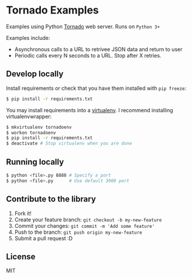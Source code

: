 # Tornado Examples

Examples using Python [Tornado](http://tornado.readthedocs.org/en/latest/index.html) web server.
Runs on `Python 3+`

Examples include:
 * Asynchronous calls to a URL to retrivee JSON data and return to user
 * Periodic calls every N seconds to a URL. Stop after X retries.

## Develop locally
Install requirements or check that you have them installed with `pip freeze`:
```sh
$ pip install -r requirements.txt
```

You may install requirements into a [virtualenv](http://docs.python-guide.org/en/latest/dev/virtualenvs/).
I recommend installing virtualenvwrapper:
```sh
$ mkvirtualenv tornadoenv
$ workon tornadoenv
$ pip install -r requirements.txt
$ deactivate # Stop virtualenv when you are done
```

## Running locally
```sh
$ python <file>.py 8888 # Specify a port
$ python <file>.py      # Use default 3000 port
```

## Contribute to the library
1. Fork it!
2. Create your feature branch: `git checkout -b my-new-feature`
3. Commit your changes: `git commit -m 'Add some feature'`
4. Push to the branch: `git push origin my-new-feature`
5. Submit a pull request :D

## License
MIT